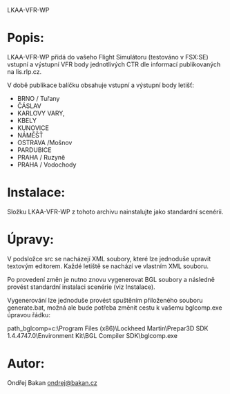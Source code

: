 LKAA-VFR-WP

# Popis:
LKAA-VFR-WP přidá do vašeho Flight Simulátoru (testováno v FSX:SE) vstupní
a výstupní VFR body jednotlivých CTR dle informací publikovaných na lis.rlp.cz.

V době publikace balíčku obsahuje vstupní a výstupní body letišť:
- BRNO / Tuřany
- ČÁSLAV
- KARLOVY VARY,
- KBELY
- KUNOVICE
- NÁMĚŠŤ
- OSTRAVA /Mošnov
- PARDUBICE
- PRAHA / Ruzyně
- PRAHA / Vodochody

# Instalace:
Složku LKAA-VFR-WP z tohoto archivu nainstalujte jako standardní scenérii.

# Úpravy:
V podsložce src se nacházejí XML soubory, které lze jednoduše upravit textovým
editorem. Každé letiště se nachází ve vlastním XML souboru.

Po provedení změn je nutno znovu vygenerovat BGL soubory a následně provést
standardní instalaci scenérie (viz Instalace).

Vygenerování lze jednoduše provést spuštěním přiloženého souboru generate.bat,
možná ale bude potřeba změnit cestu k vašemu bglcomp.exe úpravou řádku:

path_bglcomp=c:\Program Files (x86)\Lockheed Martin\Prepar3D SDK 1.4.4747.0\Environment Kit\BGL Compiler SDK\bglcomp.exe

# Autor:
Ondřej Bakan
ondrej@bakan.cz
